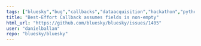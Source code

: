 ```yaml
---
tags: ["bluesky","bug","callbacks","dataacquisition","hackathon","python"]
title: "Best-Effort Callback assumes fields is non-empty"
html_url: "https://github.com/bluesky/bluesky/issues/1405"
user: "danielballan"
repo: "bluesky/bluesky"
---
```


